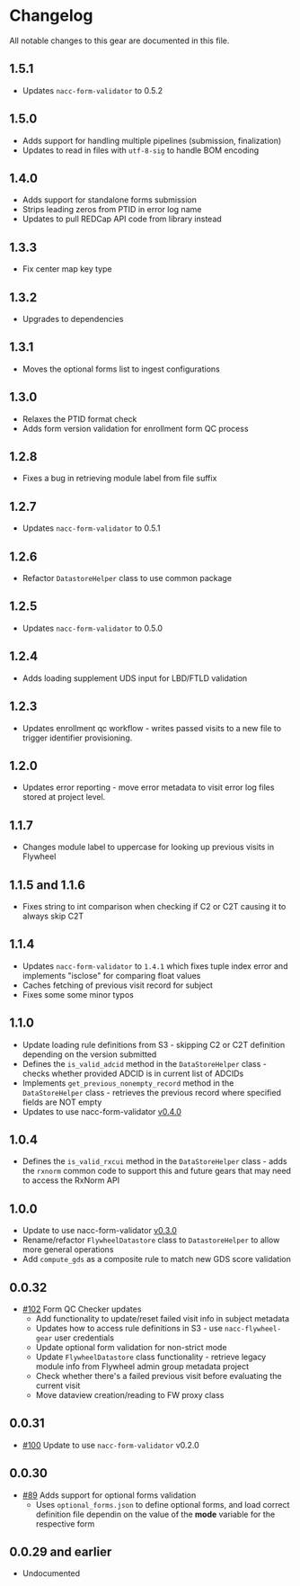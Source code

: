 # Changelog

All notable changes to this gear are documented in this file.

## 1.5.1
* Updates `nacc-form-validator` to 0.5.2

## 1.5.0
* Adds support for handling multiple pipelines (submission, finalization)
* Updates to read in files with `utf-8-sig` to handle BOM encoding

## 1.4.0
* Adds support for standalone forms submission
* Strips leading zeros from PTID in error log name
* Updates to pull REDCap API code from library instead

## 1.3.3
* Fix center map key type
  
## 1.3.2
* Upgrades to dependencies
  
## 1.3.1
* Moves the optional forms list to ingest configurations

## 1.3.0
* Relaxes the PTID format check
* Adds form version validation for enrollment form QC process
  
## 1.2.8
* Fixes a bug in retrieving module label from file suffix
  
## 1.2.7
* Updates `nacc-form-validator` to 0.5.1

## 1.2.6
* Refactor  `DatastoreHelper` class to use common package
  
## 1.2.5
* Updates `nacc-form-validator` to 0.5.0
  
## 1.2.4
* Adds loading supplement UDS input for LBD/FTLD validation

## 1.2.3
* Updates enrollment qc workflow - writes passed visits to a new file to trigger identifier provisioning.

## 1.2.0
* Updates error reporting - move error metadata to visit error log files stored at project level.
  
## 1.1.7

* Changes module label to uppercase for looking up previous visits in Flywheel
  
## 1.1.5 and 1.1.6

* Fixes string to int comparison when checking if C2 or C2T causing it to always skip C2T

## 1.1.4

* Updates `nacc-form-validator` to `1.4.1` which fixes tuple index error and implements "isclose" for comparing float values
* Caches fetching of previous visit record for subject
* Fixes some some minor typos

## 1.1.0

* Update loading rule definitions from S3 - skipping C2 or C2T definition depending on the version submitted
* Defines the `is_valid_adcid` method in the `DataStoreHelper` class - checks whether provided ADCID is in current list of ADCIDs
* Implements `get_previous_nonempty_record` method in the `DataStoreHelper` class - retrieves the previous record where specified fields are NOT empty
* Updates to use nacc-form-validator [v0.4.0](https://github.com/naccdata/nacc-form-validator/releases/tag/v0.4.0)

## 1.0.4

* Defines the `is_valid_rxcui` method in the `DataStoreHelper` class - adds the `rxnorm` common code to support this and future gears that may need to access the RxNorm API

## 1.0.0

* Update to use nacc-form-validator [v0.3.0](https://github.com/naccdata/nacc-form-validator/releases/tag/v0.3.0)
* Rename/refactor `FlywheelDatastore` class to `DatastoreHelper` to allow more general operations
* Add `compute_gds` as a composite rule to match new GDS score validation

## 0.0.32

* [#102](https://github.com/naccdata/flywheel-gear-extensions/pull/102) Form QC Checker updates
	* Add functionality to update/reset failed visit info in subject metadata
	* Updates how to access rule definitions in S3 - use `nacc-flywheel-gear` user credentials
	* Update optional form validation for non-strict mode
	* Update `FlywheelDatastore` class functionality - retrieve legacy module info from Flywheel admin group metadata project
	* Check whether there's a failed previous visit before evaluating the current visit
	* Move dataview creation/reading to FW proxy class

## 0.0.31

* [#100](https://github.com/naccdata/flywheel-gear-extensions/pull/100) Update to use `nacc-form-validator` v0.2.0

## 0.0.30

* [#89](https://github.com/naccdata/flywheel-gear-extensions/pull/89) Adds support for optional forms validation
	* Uses `optional_forms.json` to define optional forms, and load correct definition file dependin on the value of the **mode** variable for the respective form

## 0.0.29 and earlier

* Undocumented
